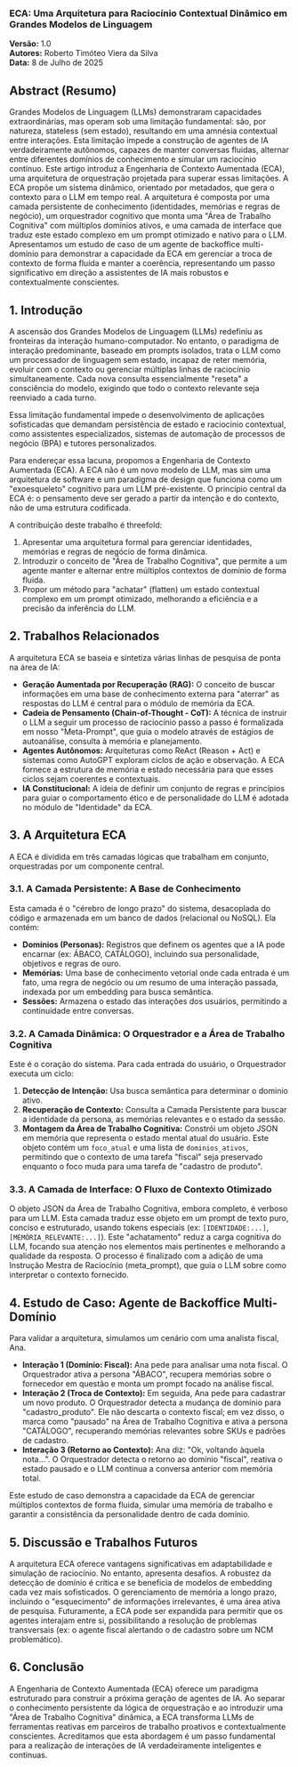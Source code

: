 ### **ECA: Uma Arquitetura para Raciocínio Contextual Dinâmico em Grandes Modelos de Linguagem**

**Versão:** 1.0  
**Autores:** Roberto Timóteo Viera da Silva  
**Data:** 8 de Julho de 2025

## Abstract (Resumo)
Grandes Modelos de Linguagem (LLMs) demonstraram capacidades extraordinárias, mas operam sob uma limitação fundamental: são, por natureza, stateless (sem estado), resultando em uma amnésia contextual entre interações. Esta limitação impede a construção de agentes de IA verdadeiramente autônomos, capazes de manter conversas fluidas, alternar entre diferentes domínios de conhecimento e simular um raciocínio contínuo. Este artigo introduz a Engenharia de Contexto Aumentada (ECA), uma arquitetura de orquestração projetada para superar essas limitações. A ECA propõe um sistema dinâmico, orientado por metadados, que gera o contexto para o LLM em tempo real. A arquitetura é composta por uma camada persistente de conhecimento (identidades, memórias e regras de negócio), um orquestrador cognitivo que monta uma "Área de Trabalho Cognitiva" com múltiplos domínios ativos, e uma camada de interface que traduz este estado complexo em um prompt otimizado e nativo para o LLM. Apresentamos um estudo de caso de um agente de backoffice multi-domínio para demonstrar a capacidade da ECA em gerenciar a troca de contexto de forma fluida e manter a coerência, representando um passo significativo em direção a assistentes de IA mais robustos e contextualmente conscientes.

## 1. Introdução
A ascensão dos Grandes Modelos de Linguagem (LLMs) redefiniu as fronteiras da interação humano-computador. No entanto, o paradigma de interação predominante, baseado em prompts isolados, trata o LLM como um processador de linguagem sem estado, incapaz de reter memória, evoluir com o contexto ou gerenciar múltiplas linhas de raciocínio simultaneamente. Cada nova consulta essencialmente "reseta" a consciência do modelo, exigindo que todo o contexto relevante seja reenviado a cada turno.

Essa limitação fundamental impede o desenvolvimento de aplicações sofisticadas que demandam persistência de estado e raciocínio contextual, como assistentes especializados, sistemas de automação de processos de negócio (BPA) e tutores personalizados.

Para endereçar essa lacuna, propomos a Engenharia de Contexto Aumentada (ECA). A ECA não é um novo modelo de LLM, mas sim uma arquitetura de software e um paradigma de design que funciona como um "exoesqueleto" cognitivo para um LLM pré-existente. O princípio central da ECA é: o pensamento deve ser gerado a partir da intenção e do contexto, não de uma estrutura codificada.

A contribuição deste trabalho é threefold:

1. Apresentar uma arquitetura formal para gerenciar identidades, memórias e regras de negócio de forma dinâmica.
2. Introduzir o conceito de "Área de Trabalho Cognitiva", que permite a um agente manter e alternar entre múltiplos contextos de domínio de forma fluida.
3. Propor um método para "achatar" (flatten) um estado contextual complexo em um prompt otimizado, melhorando a eficiência e a precisão da inferência do LLM.

## 2. Trabalhos Relacionados
A arquitetura ECA se baseia e sintetiza várias linhas de pesquisa de ponta na área de IA:

* **Geração Aumentada por Recuperação (RAG):** O conceito de buscar informações em uma base de conhecimento externa para "aterrar" as respostas do LLM é central para o módulo de memória da ECA.
* **Cadeia de Pensamento (Chain-of-Thought - CoT):** A técnica de instruir o LLM a seguir um processo de raciocínio passo a passo é formalizada em nosso "Meta-Prompt", que guia o modelo através de estágios de autoanálise, consulta à memória e planejamento.
* **Agentes Autônomos:** Arquiteturas como ReAct (Reason + Act) e sistemas como AutoGPT exploram ciclos de ação e observação. A ECA fornece a estrutura de memória e estado necessária para que esses ciclos sejam coerentes e contextuais.
* **IA Constitucional:** A ideia de definir um conjunto de regras e princípios para guiar o comportamento ético e de personalidade do LLM é adotada no módulo de "Identidade" da ECA.

## 3. A Arquitetura ECA
A ECA é dividida em três camadas lógicas que trabalham em conjunto, orquestradas por um componente central.

### 3.1. A Camada Persistente: A Base de Conhecimento
Esta camada é o "cérebro de longo prazo" do sistema, desacoplada do código e armazenada em um banco de dados (relacional ou NoSQL). Ela contém:

* **Domínios (Personas):** Registros que definem os agentes que a IA pode encarnar (ex: ÁBACO, CATÁLOGO), incluindo sua personalidade, objetivos e regras de ouro.
* **Memórias:** Uma base de conhecimento vetorial onde cada entrada é um fato, uma regra de negócio ou um resumo de uma interação passada, indexada por um embedding para busca semântica.
* **Sessões:** Armazena o estado das interações dos usuários, permitindo a continuidade entre conversas.

### 3.2. A Camada Dinâmica: O Orquestrador e a Área de Trabalho Cognitiva
Este é o coração do sistema. Para cada entrada do usuário, o Orquestrador executa um ciclo:

1. **Detecção de Intenção:** Usa busca semântica para determinar o dominio ativo.
2. **Recuperação de Contexto:** Consulta a Camada Persistente para buscar a identidade da persona, as memórias relevantes e o estado da sessão.
3. **Montagem da Área de Trabalho Cognitiva:** Constrói um objeto JSON em memória que representa o estado mental atual do usuário. Este objeto contém um `foco_atual` e uma lista de `dominios_ativos`, permitindo que o contexto de uma tarefa "fiscal" seja preservado enquanto o foco muda para uma tarefa de "cadastro de produto".

### 3.3. A Camada de Interface: O Fluxo de Contexto Otimizado
O objeto JSON da Área de Trabalho Cognitiva, embora completo, é verboso para um LLM. Esta camada traduz esse objeto em um prompt de texto puro, conciso e estruturado, usando tokens especiais (ex: `[IDENTIDADE:...]`, `[MEMÓRIA_RELEVANTE:...]`). Este "achatamento" reduz a carga cognitiva do LLM, focando sua atenção nos elementos mais pertinentes e melhorando a qualidade da resposta. O processo é finalizado com a adição de uma Instrução Mestra de Raciocínio (meta_prompt), que guia o LLM sobre como interpretar o contexto fornecido.

## 4. Estudo de Caso: Agente de Backoffice Multi-Domínio
Para validar a arquitetura, simulamos um cenário com uma analista fiscal, Ana.

* **Interação 1 (Domínio: Fiscal):** Ana pede para analisar uma nota fiscal. O Orquestrador ativa a persona "ÁBACO", recupera memórias sobre o fornecedor em questão e monta um prompt focado na análise fiscal.
* **Interação 2 (Troca de Contexto):** Em seguida, Ana pede para cadastrar um novo produto. O Orquestrador detecta a mudança de domínio para "cadastro_produto". Ele não descarta o contexto fiscal; em vez disso, o marca como "pausado" na Área de Trabalho Cognitiva e ativa a persona "CATÁLOGO", recuperando memórias relevantes sobre SKUs e padrões de cadastro.
* **Interação 3 (Retorno ao Contexto):** Ana diz: "Ok, voltando àquela nota...". O Orquestrador detecta o retorno ao domínio "fiscal", reativa o estado pausado e o LLM continua a conversa anterior com memória total.

Este estudo de caso demonstra a capacidade da ECA de gerenciar múltiplos contextos de forma fluida, simular uma memória de trabalho e garantir a consistência da personalidade dentro de cada domínio.

## 5. Discussão e Trabalhos Futuros
A arquitetura ECA oferece vantagens significativas em adaptabilidade e simulação de raciocínio. No entanto, apresenta desafios. A robustez da detecção de domínio é crítica e se beneficia de modelos de embedding cada vez mais sofisticados. O gerenciamento de memória a longo prazo, incluindo o "esquecimento" de informações irrelevantes, é uma área ativa de pesquisa. Futuramente, a ECA pode ser expandida para permitir que os agentes interajam entre si, possibilitando a resolução de problemas transversais (ex: o agente fiscal alertando o de cadastro sobre um NCM problemático).

## 6. Conclusão
A Engenharia de Contexto Aumentada (ECA) oferece um paradigma estruturado para construir a próxima geração de agentes de IA. Ao separar o conhecimento persistente da lógica de orquestração e ao introduzir uma "Área de Trabalho Cognitiva" dinâmica, a ECA transforma LLMs de ferramentas reativas em parceiros de trabalho proativos e contextualmente conscientes. Acreditamos que esta abordagem é um passo fundamental para a realização de interações de IA verdadeiramente inteligentes e contínuas.